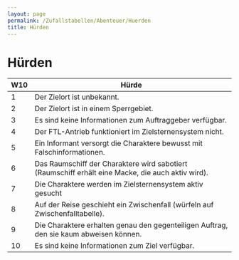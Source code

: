 ```yaml
---
layout: page
permalink: /Zufallstabellen/Abenteuer/Huerden
title: Hürden
---
```


# Hürden

<table>
<thead>
<tr><th>W10</th><th>Hürde</th></tr>
</thead>
<tbody>
<tr><td>1</td><td>Der Zielort ist unbekannt.</td></tr>
<tr><td>2</td><td>Der Zielort ist in einem Sperrgebiet.</td></tr>
<tr><td>3</td><td>Es sind keine Informationen zum Auftraggeber verfügbar.</td></tr>
<tr><td>4</td><td>Der FTL-Antrieb funktioniert im Zielsternensystem nicht.</td></tr>
<tr><td>5</td><td>Ein Informant versorgt die Charaktere bewusst mit Falschinformationen.</td></tr>
<tr><td>6</td><td>Das Raumschiff der Charaktere wird sabotiert (Raumschiff erhält eine Macke, die auch aktiv wird).</td></tr>
<tr><td>7</td><td>Die Charaktere werden im Zielsternensystem aktiv gesucht</td></tr>
<tr><td>8</td><td>Auf der Reise geschieht ein Zwischenfall (würfeln auf Zwischenfalltabelle).</td></tr>
<tr><td>9</td><td>Die Charaktere erhalten genau den gegenteiligen Auftrag, den sie kaum abweisen können.</td></tr>
<tr><td>10</td><td>Es sind keine Informationen zum Ziel verfügbar.</td></tr>
</tbody>
</table>
